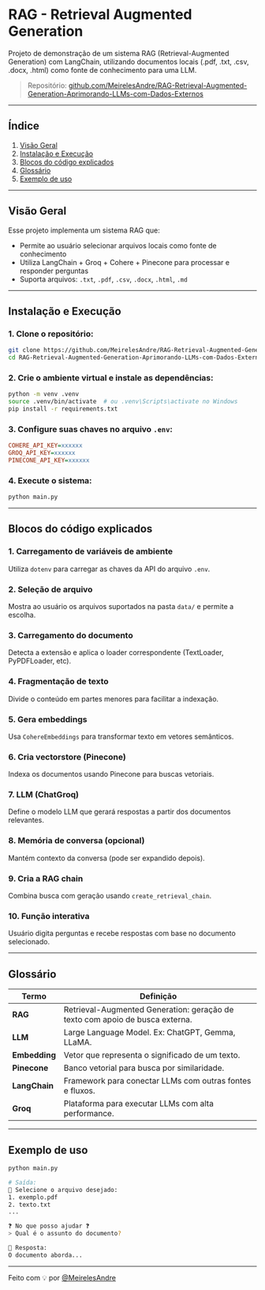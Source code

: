 # RAG - Retrieval Augmented Generation

Projeto de demonstração de um sistema RAG (Retrieval-Augmented Generation) com LangChain, utilizando documentos locais (.pdf, .txt, .csv, .docx, .html) como fonte de conhecimento para uma LLM.

> Repositório: [github.com/MeirelesAndre/RAG-Retrieval-Augmented-Generation-Aprimorando-LLMs-com-Dados-Externos](https://github.com/MeirelesAndre/RAG-Retrieval-Augmented-Generation-Aprimorando-LLMs-com-Dados-Externos)

---

## Índice

1. [Visão Geral](#visão-geral)
2. [Instalação e Execução](#instalação-e-execução)
3. [Blocos do código explicados](#blocos-do-código-explicados)
4. [Glossário](#glossário)
5. [Exemplo de uso](#exemplo-de-uso)

---

## Visão Geral

Esse projeto implementa um sistema RAG que:

- Permite ao usuário selecionar arquivos locais como fonte de conhecimento
- Utiliza LangChain + Groq + Cohere + Pinecone para processar e responder perguntas
- Suporta arquivos: `.txt`, `.pdf`, `.csv`, `.docx`, `.html`, `.md`

---

## Instalação e Execução

### 1. Clone o repositório:

```bash
git clone https://github.com/MeirelesAndre/RAG-Retrieval-Augmented-Generation-Aprimorando-LLMs-com-Dados-Externos
cd RAG-Retrieval-Augmented-Generation-Aprimorando-LLMs-com-Dados-Externos
```

### 2. Crie o ambiente virtual e instale as dependências:

```bash
python -m venv .venv
source .venv/bin/activate  # ou .venv\Scripts\activate no Windows
pip install -r requirements.txt
```

### 3. Configure suas chaves no arquivo `.env`:

```ini
COHERE_API_KEY=xxxxxx
GROQ_API_KEY=xxxxxx
PINECONE_API_KEY=xxxxxx
```

### 4. Execute o sistema:

```bash
python main.py
```

---

## Blocos do código explicados

### 1. Carregamento de variáveis de ambiente
Utiliza `dotenv` para carregar as chaves da API do arquivo `.env`.

### 2. Seleção de arquivo
Mostra ao usuário os arquivos suportados na pasta `data/` e permite a escolha.

### 3. Carregamento do documento
Detecta a extensão e aplica o loader correspondente (TextLoader, PyPDFLoader, etc).

### 4. Fragmentação de texto
Divide o conteúdo em partes menores para facilitar a indexação.

### 5. Gera embeddings
Usa `CohereEmbeddings` para transformar texto em vetores semânticos.

### 6. Cria vectorstore (Pinecone)
Indexa os documentos usando Pinecone para buscas vetoriais.

### 7. LLM (ChatGroq)
Define o modelo LLM que gerará respostas a partir dos documentos relevantes.

### 8. Memória de conversa (opcional)
Mantém contexto da conversa (pode ser expandido depois).

### 9. Cria a RAG chain
Combina busca com geração usando `create_retrieval_chain`.

### 10. Função interativa
Usuário digita perguntas e recebe respostas com base no documento selecionado.

---

## Glossário

| Termo           | Definição |
|----------------|------------|
| **RAG**        | Retrieval-Augmented Generation: geração de texto com apoio de busca externa. |
| **LLM**        | Large Language Model. Ex: ChatGPT, Gemma, LLaMA. |
| **Embedding**  | Vetor que representa o significado de um texto. |
| **Pinecone**   | Banco vetorial para busca por similaridade. |
| **LangChain**  | Framework para conectar LLMs com outras fontes e fluxos. |
| **Groq**       | Plataforma para executar LLMs com alta performance. |

---

## Exemplo de uso

```bash
python main.py

# Saída:
📂 Selecione o arquivo desejado:
1. exemplo.pdf
2. texto.txt
...

❓ No que posso ajudar ❓
> Qual é o assunto do documento?

🧠 Resposta:
O documento aborda...
```

---


Feito com 💡 por [@MeirelesAndre](https://github.com/MeirelesAndre)

